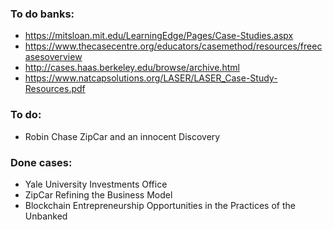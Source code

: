 ### To do banks:
* https://mitsloan.mit.edu/LearningEdge/Pages/Case-Studies.aspx
* https://www.thecasecentre.org/educators/casemethod/resources/freecasesoverview
* http://cases.haas.berkeley.edu/browse/archive.html
* https://www.natcapsolutions.org/LASER/LASER_Case-Study-Resources.pdf


### To do:
* Robin Chase ZipCar and an innocent Discovery



### Done cases: 
* Yale University Investments Office
* ZipCar Refining the Business Model
* Blockchain Entrepreneurship Opportunities in the Practices of the Unbanked

